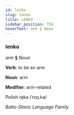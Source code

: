 ```yaml
---
id: lenko
slug: lenko
title: LENKO
sidebar_position: 758
hoverText: arm § Noun
---
```


### lenko

*arm* **§** Noun

**Verb**: to be an arm

**Noun**: arm

**Modifier**: arm-related

Polish ręka /ˈrɛŋ.ka/

*Balto-Slavic Language Family*